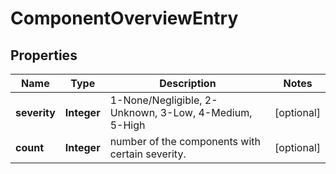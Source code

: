 
# ComponentOverviewEntry

## Properties
Name | Type | Description | Notes
------------ | ------------- | ------------- | -------------
**severity** | **Integer** | 1-None/Negligible, 2-Unknown, 3-Low, 4-Medium, 5-High |  [optional]
**count** | **Integer** | number of the components with certain severity. |  [optional]



